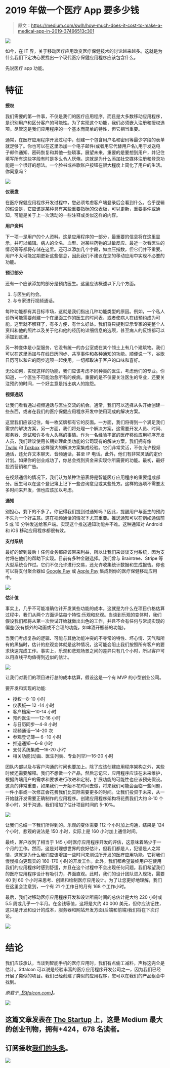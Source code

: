 # 2019 年做一个医疗 App 要多少钱

> 原文：<https://medium.com/swlh/how-much-does-it-cost-to-make-a-medical-app-in-2019-37496513c301>

![](img/9eccb1d5ffa32ebf05f6f4b66870bb00.png)

如今，在 IT 界，关于移动医疗应用改变医疗保健技术的讨论越来越多。这就是为什么我们下定决心要找出一个现代医疗保健应用程序应该包含什么。

先说医疗 app 功能。

# 特征

**授权**

我们需要的第一件事，不仅是我们的医疗应用程序，而且是大多数移动应用程序，是识别用户和区分客户的可能性。为了实现这个功能，我们必须嵌入注册和授权选项。尽管这是我们应用程序的一个基本而简单的特性，但它相当重要。

通常，在医疗应用程序开发过程中，创建一个包含用户名和密码等最少字段的表单就足够了。你也可以在这里添加一个电子邮件(或者用它代替用户名),用于发送电子邮件通知、密码恢复和其他一些琐事。展望未来，重要的是要想到用户，并记住填写所有这些字段有时是多么令人厌倦。这就是为什么添加社交媒体注册和登录功能是一个很好的想法。一个脸书或谷歌账户按钮在很大程度上简化了用户的生活。你同意吗？

![](img/c1f778d6f16b54b850180fc6b5295476.png)

**仪表盘**

在医疗保健应用程序开发过程中，您必须考虑客户端登录后会看到什么。合乎逻辑的假设是，它应该是某种具有某些重要指标的仪表板，可以更新，重要事件或通知，可能是关于上一次活动的一些注释或类似这样的内容。

**用户资料**

下一项—是用户的个人资料。这是应用程序的一部分，最重要的信息将在这里显示，并可以编辑。病人的全名、血型、对某些药物的过敏反应、最近一次看医生的情况等等都将存储在这里。还可以添加几个字段，如血压指数，但它们并不重要。用户不太可能定期更新这些信息，因此我们不建议在您的移动应用中实现不必要的功能。

**预订部分**

还有一个应该添加的部分是预约医生。这里应该概述以下几个方面。

1.  与医生的约会。
2.  与专家进行视频通话。

每种功能都有其目标市场，这就是我们指出几种功能类型的原因。例如，一个私人诊所可能需要创建一个在里面工作的医生的时间表，或者使病人在线预约成为可能。这里就不解释了，有多方便，有什么好处。我们将只提到显示专家的完整个人资料和他的照片以及关于他和他的经历的详细信息的选项，甚至病人的反馈都可以添加到这里。

另一种变体是小型服务，它没有统一的办公室或在某个领土上有几个建筑物。我们可以在这里添加与在线日历同步、共享事件和各种通知的功能。顺便说一下，谷歌日历可以和它的同步选项一起使用。一切都取决于客户的口味和喜好。

无论如何，实现这样的功能，我们应该考虑不同种类的医生，考虑他们的专业。你知道，一个医生不可能治愈所有的疾病。重要的是不仅要关注医生的专业，还要关注预约的时间，一个好主意是指出病人的抱怨。

**视频通话**

让我们看看通过视频通话与医生交流的机会。通常，我们可以选择从头开始创建一些东西，或者在我们的医疗保健应用程序开发中使用现成的解决方案。

这里我们应该记住，每一枚奖牌都有它的反面。一方面，我们将得到一个满足我们需求的解决方案，另一方面，我们将处理一个解决方案，这需要开发人员、时间、服务器、测试和许多令人头痛的事情。作为一名经验丰富的医疗移动应用程序开发人员，我们建议使用长期处理此类功能的公司现有的解决方案。我们拥有像 [Twilio](https://www.twilio.com/) 和 [Tokbox](https://tokbox.com/) 这样强大的解决方案集成经验。它们非常灵活，不仅允许视频通话，还允许文本聊天、音频通话，甚至 IP 电话。此外，他们有非常灵活的定价计划。如果你的创业成功了，你总会找到资金来实现你所需要的功能。最初，最好投资营销和广告。

在视频通信的情况下，我们认为某种注册表将是智能医疗应用程序的重要组成部分。医生可以在这个登记簿上记下一些咨询意见或某些处方。这样的选项不需要太多时间来开发，但也应该加以考虑。

**通知**

别担心，剩下的不多了。你记得我们提到过通知吗？因此，提醒用户与医生的预约不失为一个好主意。这在视频通话的情况下尤其重要。推送通知可以在例如通信前 5 或 10 分钟发送给客户端。实现这个推送通知功能并不难。这种通知对 Android 和 iOS 移动应用程序都很有效。

**支付系统**

最好的留到最后！任何业务都应该带来利益，所以让我们来谈谈支付系统，因为支付将在他们的帮助下实现。目前有多种金融选择。我们曾与 Braintree、Stripe 等大型系统合作过。它们不仅允许进行交易，还允许收集统计数据和生成报告。你也可以将支付聚合器如 [Google Pay](https://stfalcon.com/en/blog/post/google-pay-android-integration) 或 [Apple Pay](https://stfalcon.com/ru/blog/post/apple_pay_integration_into_mobile_apps) 集成到你的医疗保健移动应用中。

![](img/3ffc55821a4d3cdb9498d67707a53ba0.png)

**估计值**

事实上，几乎不可能准确估计开发某些功能的成本。这就是为什么在项目价格估算过程中，我们从两个方面评估每个特性:乐观和悲观。当谈到乐观的变体时，我们假设我们都将从第一次尝试开始就做出出色的工作，并且不会有任何与常规实现的偏差(没有额外的动画或不合理的功能，如啤酒开瓶器的功能)。

当我们考虑复杂的逻辑、可能与其他功能冲突的不寻常的特性、坏心情、天气和所有的黑猫时，估计的悲观变体就是这种情况，这可能会阻止我们按照所有客户的要求快速完成工作。事实上，乐观和悲观场景之间的差异只有几个小时，所以客户可以用直线平均值得到近似的估计。

![](img/8df47eeac6616e2ac29799b603da1220.png)

让我们对我们的项目进行总的成本估算，假设这是一个有 MVP 的小型创业公司。

要开发和实现的功能:

*   授权—8-10 小时
*   仪表板— 12 -14 小时
*   客户档案—10-14 小时
*   预约医生——12-16 小时
*   与日历同步—4-8 小时
*   视频通话—14–20 次
*   参观登记簿— 6 -10 小时
*   推送通知—6–8 小时
*   支付系统集成—16-20 小时
*   相关功能(动画、医生列表、专业列举)—16-20 小时

团队内部以及与客户沟通的时间也要加上。除了应该创建应用程序架构之外，某些时候还需要解释。我们不想做一个产品，然后忘记它，应用程序应该在未来维护，根据终端用户的需求和要求进行改进和定制，扩展功能的可能性也应该预先假设。这真的非常重要，如果我们一开始不花时间去做，将来我们可能会面临一些问题，一件小事或一次修正会花费我们比实际需要更多的时间。让我们投资于未来，从一开始就开发需要正确制作的应用程序。创建应用程序架构将花费我们大约 8-10 个多小时，对于沟通，我们增加了估计项目时间的 5-10%。

![](img/43d4fa8c7e4a335e8ed79208db80a0de.png)

让我们总结一下我们所得到的。乐观的变体需要 112 个小时加上沟通，结果是 124 个小时。悲观的说法是 150 小时，实际上是 160 小时加上通信时间。

最终，客户收到了相当于 145 小时医疗应用程序开发的评估，这意味着略少于一个月的工作。然而，这是对理想世界的良好估计，但我们都是人，犯错是人之常情，这就是为什么我们应该增加一些时间来测试所开发的医疗应用功能。它将我们慢慢推向更现实的 160-170 小时的开发工作。此外，我们都希望最终用户在使用我们的应用程序时感到舒适，并且在这个过程中不会出现任何问题。我们希望我们的医疗应用程序设计有吸引力，界面直观。此时，我们的设计团队进入现场，需要 40 到 60 个小时来思考、创建和绘制医疗应用设计。为了让您更好地理解，我们在这里会注意到，一个有 21 个工作日的月有 168 个工作小时。

最后，我们对移动医疗应用程序开发和设计所需时间的总估计是大约 220 小时或 5.5 周或几乎一个半月。在金钱等值，这将是大约 40 000 美元，但你应该记住，这只是开发和设计的成本，服务器和网站开发方面(后端和前端)我们将在下次讨论。

![](img/28d37ccf04cc0d9ad8137b32c4045d97.png)

# 结论

我们应该承认，当谈到智能手机的医疗应用时，我们有点偷工减料，声称这完全是估计。Stfalcon 可以说是经验丰富的医疗应用程序开发公司之一，因为我们已经开展了类似的项目。我们已经创建了类似的应用程序，您可以在我们的产品组合中找到。

*原载于*[*【Stfalcon.com】*](https://stfalcon.com/en/blog/post/cost_to_make_a_medical_app)*。*

[![](img/308a8d84fb9b2fab43d66c117fcc4bb4.png)](https://medium.com/swlh)

## 这篇文章发表在 [The Startup](https://medium.com/swlh) 上，这是 Medium 最大的创业刊物，拥有+424，678 名读者。

## 订阅接收[我们的头条](https://growthsupply.com/the-startup-newsletter/)。

[![](img/b0164736ea17a63403e660de5dedf91a.png)](https://medium.com/swlh)